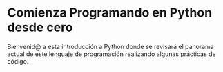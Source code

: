 # Comienza Programando en Python desde cero
Bienvenid@ a esta introducción a Python donde se revisará el panorama actual de este lenguaje de programación realizando algunas prácticas de código.
